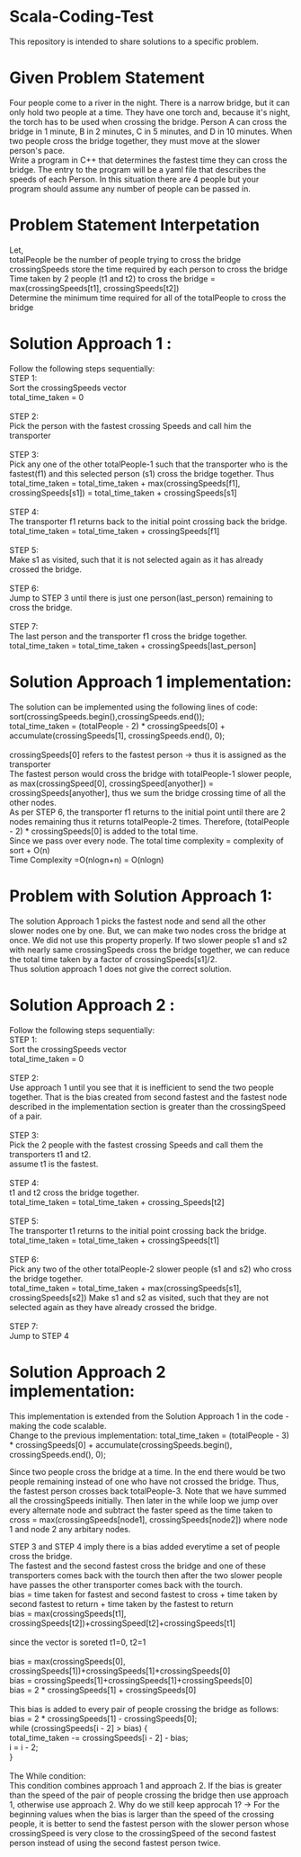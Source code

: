 # Scala-Coding-Test
This repository is intended to share solutions to a specific problem. 

# Given Problem Statement
Four people come to a river in the night. There is a narrow bridge, but it can only hold two people at a time. They have one torch and, because it's night, the torch has to be used when crossing the bridge. Person A can cross the bridge in 1 minute, B in 2 minutes, C in 5 minutes, and D in 10 minutes. When two people cross the bridge together, they must move at the slower person's pace.
<br>
Write a program in C++ that determines the fastest time they can cross the bridge. The entry to the program will be a yaml file that describes the speeds of each Person. In this situation there are 4 people but your program should assume any number of people can be passed in.

# Problem Statement Interpetation 
Let,<br>
totalPeople be the number of people trying to cross the bridge <br>
crossingSpeeds store the time required by each person to cross the bridge <br>
Time taken by 2 people (t1 and t2) to cross the bridge = max(crossingSpeeds[t1], crossingSpeeds[t2]) <br>
Determine the minimum time required for all of the totalPeople to cross the bridge <br>

# Solution Approach 1 : 
Follow the following steps sequentially:<br>
STEP 1:<br>
Sort the crossingSpeeds vector<br>
total_time_taken = 0
<br>
<br>
STEP 2:<br>
Pick the person with the fastest crossing Speeds and call him the transporter
<br>
<br>
STEP 3:<br>
Pick any one of the other totalPeople-1 such that the transporter who is the fastest(f1) and this selected person (s1) cross the bridge together. Thus total_time_taken = total_time_taken + max(crossingSpeeds[f1], crossingSpeeds[s1]) = total_time_taken + crossingSpeeds[s1]
<br>
<br>
STEP 4:<br>
The transporter f1 returns back to the initial point crossing back the bridge. total_time_taken = total_time_taken + crossingSpeeds[f1]
<br>
<br>
STEP 5:<br>
Make s1 as visited, such that it is not selected again as it has already crossed the bridge.
<br>
<br>
STEP 6:<br>
Jump to STEP 3 until there is just one person(last_person) remaining to cross the bridge.
<br>
<br>
STEP 7:<br>
The last person and the transporter f1 cross the bridge together. total_time_taken = total_time_taken + crossingSpeeds[last_person]
<br>

# Solution Approach 1 implementation:
The solution can be implemented using the following lines of code:<br>
sort(crossingSpeeds.begin(),crossingSpeeds.end());<br>
total_time_taken = (totalPeople - 2) * crossingSpeeds[0] + accumulate(crossingSpeeds[1], crossingSpeeds.end(), 0);
<br>
<br>
crossingSpeeds[0] refers to the fastest person -> thus it is assigned as the transporter
<br>
The fastest person would cross the bridge with totalPeople-1 slower people, as max(crossingSpeed[0], crossingSpeed[anyother]) = crossingSpeeds[anyother], thus we sum the bridge crossing time of all the other nodes.
<br>
As per STEP 6, the transporter f1 returns to the initial point until there are 2 nodes remaining thus it returns totalPeople-2 times. Therefore, (totalPeople - 2) * crossingSpeeds[0] is added to the total time.
<br>
Since we pass over every node. The total time complexity = complexity of sort + O(n)
<br>
Time Complexity =O(nlogn+n) = O(nlogn)

# Problem with Solution Approach 1:
The solution Approach 1 picks the fastest node and send all the other slower nodes one by one. But, we can make two nodes cross the bridge at once. We did not use this property properly. If two slower people s1 and s2 with nearly same crossingSpeeds cross the bridge together, we can reduce the total time taken by a factor of crossingSpeeds[s1]/2.
<br>
Thus solution approach 1 does not give the correct solution.

# Solution Approach 2 : 
Follow the following steps sequentially:<br>
STEP 1:<br>
Sort the crossingSpeeds vector<br>
total_time_taken = 0
<br>
<br>
STEP 2: <br>
Use approach 1 until you see that it is inefficient to send the two people together. That is the bias created from second fastest and the fastest node described in the implementation section is greater than the crossingSpeed of a pair.
<br>
<br>
STEP 3:<br>
Pick the 2 people with the fastest crossing Speeds and call them the transporters t1 and t2.<br>
assume t1 is the fastest.
<br>
<br>
STEP 4:<br>
t1 and t2 cross the bridge together. <br>
total_time_taken = total_time_taken + crossing_Speeds[t2]
<br>
<br>
STEP 5:<br>
The transporter t1 returns to the initial point crossing back the bridge. <br>
total_time_taken = total_time_taken + crossingSpeeds[t1]
<br>
<br>
STEP 6:<br>
Pick any two of the other totalPeople-2 slower people (s1 and s2) who cross the bridge together.  <br>
total_time_taken = total_time_taken + max(crossingSpeeds[s1], crossingSpeeds[s2])
Make s1 and s2 as visited, such that they are not selected again as they have already crossed the bridge.
<br>
<br>
STEP 7:<br>
Jump to STEP 4 
<br>

# Solution Approach 2 implementation:
This implementation is extended from the Solution Approach 1 in the code -  making the code scalable.
<br>
Change to the previous implementation:
total_time_taken = (totalPeople - 3) * crossingSpeeds[0] + accumulate(crossingSpeeds.begin(), crossingSpeeds.end(), 0);

Since two people cross the bridge at a time. In the end there would be two people remaining instead of one who have not crossed the bridge. Thus, the fastest person crosses back totalPeople-3. 
Note that we have summed all the crossingSpeeds initially. Then later in the while loop we jump over every alternate node and subtract the faster speed as the time taken to cross = max(crossingSpeeds[node1], crossingSpeeds[node2]) where node 1 and node 2 any arbitary nodes.

STEP 3 and STEP 4 imply there is a bias added everytime a set of people cross the bridge.<br>
The fastest and the second fastest cross the bridge and one of these transporters comes back with the tourch then after the two slower people have passes the other transporter comes back with the tourch.
<br>
bias = time taken for fastest and second fastest to cross + time taken by second fastest to return + time taken by the fastest to return<br>
bias = max(crossingSpeeds[t1], crossingSpeeds[t2])+crossingSpeed[t2]+crossingSpeeds[t1]<br>
<br>
since the vector is soreted t1=0, t2=1
<br>
<br>
bias = max(crossingSpeeds[0], crossingSpeeds[1])+crossingSpeeds[1]+crossingSpeeds[0]<br>
bias = crossingSpeeds[1]+crossingSpeeds[1]+crossingSpeeds[0]<br>
bias = 2 * crossingSpeeds[1] + crossingSpeeds[0]<br>
<br>
This bias is added to every pair of people crossing the bridge as follows:
bias = 2 * crossingSpeeds[1] - crossingSpeeds[0];<br>
		while (crossingSpeeds[i - 2] > bias) {<br>
			total_time_taken -= crossingSpeeds[i - 2] - bias;<br>
			i = i - 2;<br>
		}<br>
    <br>
The While condition:<br>
This condition combines approach 1 and approach 2. If the bias is greater than the speed of the pair of people crossing the bridge then use approach 1, otherwise use approach 2.
Why do we still keep approcah 1? -> For the beginning values when the bias is larger than the speed of the crossing people, it is better to send the fastest person with the slower person whose crossingSpeed is very close to the crossingSpeed of the second fastest person instead of using the second fastest person twice.



